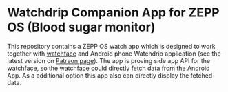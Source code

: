  # Watchdrip Companion App for ZEPP OS (Blood sugar monitor) 

This repository contains a ZEPP OS watch app which is designed to work together with <a href="https://github.com/bigdigital/zeppos_watchdrip_timer_wf">watchface</a>
and Android phone Watchdrip application (see the latest version on <a href="https://www.patreon.com/xdrip_miband">Patreon page</a>). 
The app is proving side app API for the watchface, so the watchface could directly fetch data from the Android App.
As a additional option this app also can directly display the fetched data.  

